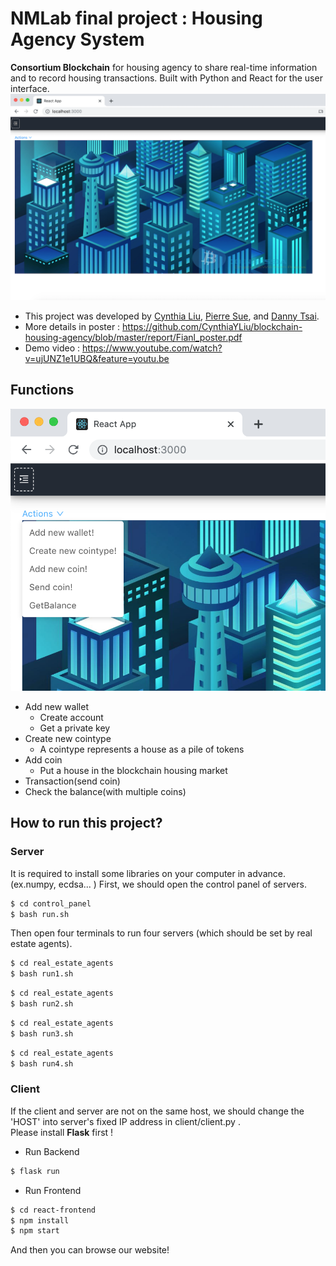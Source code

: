 # NMLab final project : Housing Agency System
**Consortium Blockchain** for housing agency to share real-time information and to record housing transactions. Built with Python and React for the user interface.
![image](https://github.com/CynthiaYLiu/blockchain-housing-agency/blob/master/img/home.png)

* This project was developed by [Cynthia Liu](https://github.com/CynthiaYLiu), [Pierre Sue](https://github.com/PierreSue), and [Danny Tsai](https://github.com/dannyInc).<br>
* More details in poster : https://github.com/CynthiaYLiu/blockchain-housing-agency/blob/master/report/Fianl_poster.pdf
* Demo video : https://www.youtube.com/watch?v=ujUNZ1e1UBQ&feature=youtu.be


## Functions
![image](https://github.com/CynthiaYLiu/blockchain-housing-agency/blob/master/img/bar.png)
* Add new wallet
    * Create account
    * Get a private key
* Create new cointype
    * A cointype represents a house as a pile of tokens
* Add coin
    * Put a house in the blockchain housing market
* Transaction(send coin)
* Check the balance(with multiple coins)


## How to run this project?

### Server
It is required to install some libraries on your computer in advance. (ex.numpy, ecdsa... )
First, we should open the control panel of servers.
```bash
$ cd control_panel
$ bash run.sh
```

Then open four terminals to run four servers (which should be set by real estate agents).
```bash
$ cd real_estate_agents
$ bash run1.sh
```
```bash
$ cd real_estate_agents
$ bash run2.sh
```
```bash
$ cd real_estate_agents
$ bash run3.sh
```
```bash
$ cd real_estate_agents
$ bash run4.sh
```

### Client
If the client and server are not on the same host, we should change the 'HOST' into server's fixed IP address in client/client.py . <br>
Please install **Flask** first !

* Run Backend
```bash
$ flask run 
```

* Run Frontend
```bash
$ cd react-frontend
$ npm install
$ npm start
```
And then you can browse our website!
